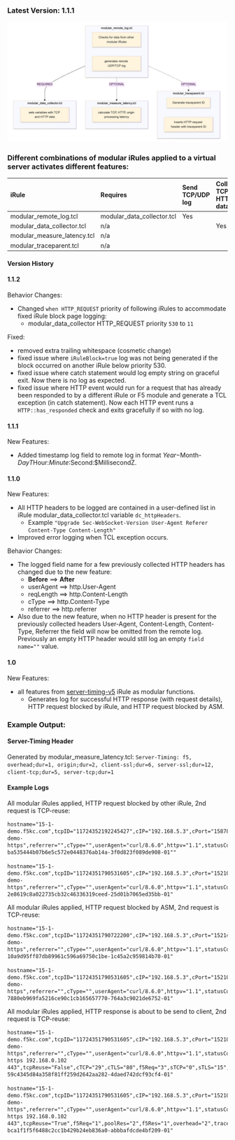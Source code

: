 ### Latest Version: 1.1.1

![alt text](2024-08-15_13-29-20.png)

### Different combinations of modular iRules applied to a virtual server activates different features:

| iRule | Requires | Send TCP/UDP log  | Collects TCP + HTTP data | Calculate/insert server timing latency | Generate/insert traceparent ID |
| :------ | :------ | :----- | :------ | :------ |  :------ |
|  modular_remote_log.tcl  |  modular_data_collector.tcl  |   Yes  |  | | |
|  modular_data_collector.tcl  |  n/a  | | Yes | | |
|  modular_measure_latency.tcl  |  n/a  | | | Yes | |
|  modular_traceparent.tcl  |  n/a  |     |  | | Yes|

#### Version History

#### 1.1.2

Behavior Changes:
- Changed `when HTTP_REQUEST` priority of following iRules to accommodate fixed iRule block page logging:
    - modular_data_collector HTTP_REQUEST priority `530` to `11`

Fixed:
- removed extra trailing whitespace (cosmetic change)
- fixed issue where `iRuleBlock=true` log was not being generated if the block occurred on another iRule below priority 530.
- fixed issue where catch statement would log empty string on graceful exit. Now there is no log as expected.
- fixed issue where HTTP event would run for a request that has already been responded to by a different iRule or F5 module and generate a TCL exception (in catch statement). Now each HTTP event runs a `HTTP::has_responded` check and exits gracefully if so with no log.

#### 1.1.1

New Features:
- Added timestamp log field to remote log in format $Year-$Month-$DayT$Hour:$Minute:$Second:$MillisecondZ.

#### 1.1.0

New Features:
- All HTTP headers to be logged are contained in a user-defined list in iRule modular_data_collector.tcl variable `dc_httpHeaders`.
    - Example `"Upgrade Sec-WebSocket-Version User-Agent Referer Content-Type Content-Length"`
- Improved error logging when TCL exception occurs.

Behavior Changes:
- The logged field name for a few previously collected HTTP headers has changed due to the new feature:
    - **Before** ==> **After**
    - userAgent  ==> http.User-Agent
    - reqLength  ==> http.Content-Length
    - cType      ==> http.Content-Type
    - referrer   ==> http.referrer
- Also due to the new feature, when no HTTP header is present for the previously collected headers User-Agent, Content-Length, Content-Type, Referrer the field will now be omitted from the remote log. Previously an empty HTTP header would still log an empty `field name=""` value.
#### 1.0

New Features:
- all features from [server-timing-v5](https://raw.githubusercontent.com/megamattzilla/iRules/master/LTM_Server_Timings/) iRule as modular functions.
    - Generates log for successful HTTP response (with request details), HTTP request blocked by iRule, and HTTP request blocked by ASM.


### Example Output:

#### Server-Timing Header
Generated by modular_measure_latency.tcl:
`Server-Timing: f5, overhead;dur=1, origin;dur=2, client-ssl;dur=6, server-ssl;dur=12, client-tcp;dur=5, server-tcp;dur=1`

#### Example Logs

All modular iRules applied, HTTP request blocked by other iRule, 2nd request is TCP-reuse:
```
hostname="15-1-demo.f5kc.com",tcpID="11724352192245427",cIP="192.168.5.3",cPort="15878",uri="/bad",host="192.168.1.11",method="GET",reqLength="0",vs="/Common/asm-demo-https",referrer="",cType="",userAgent="curl/8.6.0",httpv="1.1",statusCode="403",vip="192.168.1.11",iRuleBlock="True",tcpReuse="False",cTCP="4",cTLS="77",traceparent="00-ba535444b07b6e5c572e0448376ab14a-3f0d823f089de908-01""

hostname="15-1-demo.f5kc.com",tcpID="11724351790531605",cIP="192.168.5.3",cPort="15210",uri="/bad",host="192.168.1.11",method="GET",reqLength="0",vs="/Common/asm-demo-https",referrer="",cType="",userAgent="curl/8.6.0",httpv="1.1",statusCode="403",vip="192.168.1.11",iRuleBlock="True",tcpReuse="True",traceparent="00-2e8619c8a022735cb32c46336319ceed-25d01b7065ed35bb-01"
```


All modular iRules applied, HTTP request blocked by ASM, 2nd request is TCP-reuse:
```
hostname="15-1-demo.f5kc.com",tcpID="11724351790722200",cIP="192.168.5.3",cPort="15214",uri="/passwd",host="192.168.1.11",method="GET",reqLength="0",vs="/Common/asm-demo-https",referrer="",cType="",userAgent="curl/8.6.0",httpv="1.1",statusCode="403",vip="192.168.1.11",asmBlock="True",tcpReuse="False",cTCP="4",cTLS="5",f5Req="1",traceparent="00-10a9d95ff87db89961c596a69750c1be-1c45a2c959814b70-01"

hostname="15-1-demo.f5kc.com",tcpID="11724351790531605",cIP="192.168.5.3",cPort="15210",uri="/passwd",host="192.168.1.11",method="GET",reqLength="0",vs="/Common/asm-demo-https",referrer="",cType="",userAgent="curl/8.6.0",httpv="1.1",statusCode="403",vip="192.168.1.11",asmBlock="True",tcpReuse="True",f5Req="1",traceparent="00-7880eb969fa5216ce90c1cb165657770-764a3c9021de6752-01"
```


All modular iRules applied, HTTP response is about to be send to client, 2nd request is TCP-reuse:
```
hostname="15-1-demo.f5kc.com",tcpID="11724351790531605",cIP="192.168.5.3",cPort="15210",uri="/",host="192.168.1.11",method="GET",reqLength="0",vs="/Common/asm-demo-https",referrer="",cType="",userAgent="curl/8.6.0",httpv="1.1",statusCode="200",http.response_content_length="0",pool="/Common/nginx-https 192.168.0.102 443",tcpReuse="False",cTCP="29",cTLS="80",f5Req="3",sTCP="0",sTLS="15",poolRes="2",f5Res="1",overhead="4",traceparent="00-59c4345d84a358f81ff259d2642aa282-4daed742dcf93cf4-01"

hostname="15-1-demo.f5kc.com",tcpID="11724351790531605",cIP="192.168.5.3",cPort="15210",uri="/",host="192.168.1.11",method="GET",reqLength="0",vs="/Common/asm-demo-https",referrer="",cType="",userAgent="curl/8.6.0",httpv="1.1",statusCode="200",http.response_content_length="0",pool="/Common/nginx-https 192.168.0.102 443",tcpReuse="True",f5Req="1",poolRes="2",f5Res="1",overhead="2",traceparent="00-bca1f1f5f6488c2cc1b429b24eb836a0-abbbafdcde4bf209-01"
```